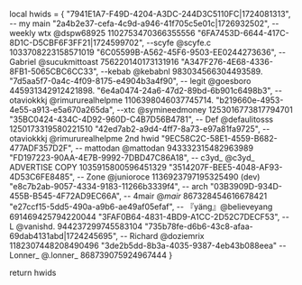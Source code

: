 local hwids = {
"7941E1A7-F49D-4204-A3DC-244D3C5110FC|1724081313", -- my main
"2a4b2e37-cefa-4c9d-a946-41f705c5e01c|1726932502", -- weekly wtx @dspw68925 1102753470366355556
"6FA7453D-6644-417C-8D1C-D5CBF6F3FF21|1724599702", --scyfe @scyfe.c 1033708223158571019
"6C05599B-A562-45F6-9503-EE0244273636", -- Gabriel @sucukmittoast 756220140173131916
"A347F276-4E68-4336-8FB1-5065CBC6CC33", --kebab @kebabnl 983034566304493589.
"7d5aa5f7-0a4c-4f09-8175-e4904b3a4f90", -- legit @goesboro 445931342912421898.
"6e4a0474-24a6-47d2-89bd-6b901c6498b3", -- otaviokkkj @rimururealhelpme 1106398046037745714.
"b219660e-4953-4e55-a913-e5a670a265da", --xtc @symineedmoney 1253016773817794701
"35BC0424-434C-4D92-960D-C4B7D56B4781", -- Def @defaulitosss 1250173319580221510
"42ed7ab2-a9d4-4ff7-8a73-e97a81fa9725", --otaviokkkj @rimururealhelpme 2nd hwid 
"9EC58C2C-58E1-4559-B682-477ADF357D2F", -- mattodan @mattodan 943332315482963989
"FD197223-90AA-4E7B-9992-7DBD47C86A18", -- c3yd_ @c3yd_ ADVERTISE COPY 1035915800596451329
"3514207F-BEE5-4048-AF93-4D53C6FE8485", -- Zone @junioroce 1136923797195325490 (dev)
"e8c7b2ab-9057-4334-9183-11266b3339f4", -- arch
"03B3909D-934D-455B-B545-4F72AD9EC66A", -- 4mair @_mair_ 867328454616678421
"e27ccf15-5dd5-490a-a9b6-ae49af05efaf", -- 『yäng』@believeyang 691469425794220044
"3FAF0B64-4831-4BD9-A1CC-2D52C7DECF53", -- L @vanishd. 944237299745583104
"735b78fe-d6b6-43c8-afaa-69dab4131abd|1724245695", -- Richard @doziemrix 1182307448208490496
"3de2b5dd-8b3a-4035-9387-4eb43b088eea" -- Lonner_ @.lonner_ 868739075924967444
}

return hwids
